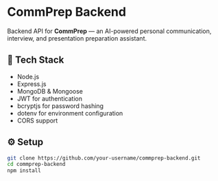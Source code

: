 # CommPrep Backend

Backend API for **CommPrep** — an AI-powered personal communication, interview, and presentation preparation assistant.

## 🚀 Tech Stack

- Node.js
- Express.js
- MongoDB & Mongoose
- JWT for authentication
- bcryptjs for password hashing
- dotenv for environment configuration
- CORS support

## ⚙️ Setup

```bash
git clone https://github.com/your-username/commprep-backend.git
cd commprep-backend
npm install
